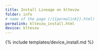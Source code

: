 ```yaml
---
title: Install Lineage on kltevzw
folder: info
# name of the page (/{{permalink}}.html)
permalink: kltevzw_install.html
device: kltevzw
---
```

{% include templates/device_install.md %}
